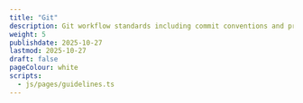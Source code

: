 ```yaml
---
title: "Git"
description: Git workflow standards including commit conventions and pre-commit checks
weight: 5
publishdate: 2025-10-27
lastmod: 2025-10-27
draft: false
pageColour: white
scripts:
  - js/pages/guidelines.ts
---
```

